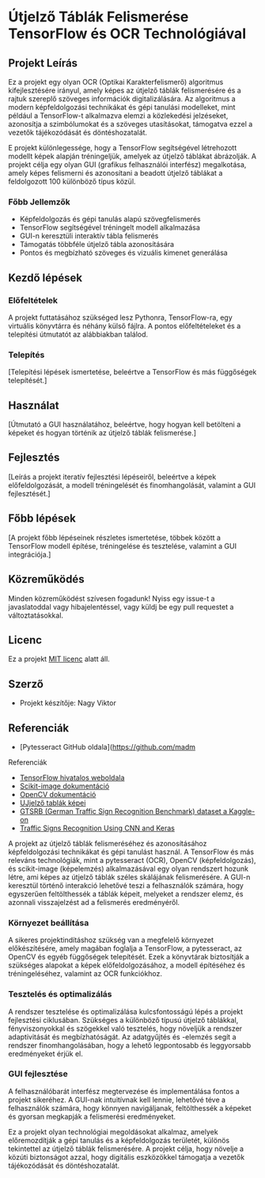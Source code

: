 

# Útjelző Táblák Felismerése TensorFlow és OCR Technológiával

## Projekt Leírás

Ez a projekt egy olyan OCR (Optikai Karakterfelismerő) algoritmus kifejlesztésére irányul, amely képes az útjelző táblák felismerésére és a rajtuk szereplő szöveges információk digitalizálására. Az algoritmus a modern képfeldolgozási technikákat és gépi tanulási modelleket, mint például a TensorFlow-t alkalmazva elemzi a közlekedési jelzéseket, azonosítja a szimbólumokat és a szöveges utasításokat, támogatva ezzel a vezetők tájékozódását és döntéshozatalát.

E projekt különlegessége, hogy a TensorFlow segítségével létrehozott modellt képek alapján tréningeljük, amelyek az útjelző táblákat ábrázolják. A projekt célja egy olyan GUI (grafikus felhasználói interfész) megalkotása, amely képes felismerni és azonosítani a beadott útjelző táblákat a feldolgozott 100 különböző típus közül.

### Főbb Jellemzők

- Képfeldolgozás és gépi tanulás alapú szövegfelismerés
- TensorFlow segítségével tréningelt modell alkalmazása
- GUI-n keresztüli interaktív tábla felismerés
- Támogatás többféle útjelző tábla azonosítására
- Pontos és megbízható szöveges és vizuális kimenet generálása

## Kezdő lépések

### Előfeltételek

A projekt futtatásához szükséged lesz Pythonra, TensorFlow-ra, egy virtuális könyvtárra és néhány külső fájlra. A pontos előfeltételeket és a telepítési útmutatót az alábbiakban találod.

### Telepítés

[Telepítési lépések ismertetése, beleértve a TensorFlow és más függőségek telepítését.]

## Használat

[Útmutató a GUI használatához, beleértve, hogy hogyan kell betölteni a képeket és hogyan történik az útjelző táblák felismerése.]

## Fejlesztés

[Leírás a projekt iteratív fejlesztési lépéseiről, beleértve a képek előfeldolgozását, a modell tréningelését és finomhangolását, valamint a GUI fejlesztését.]

## Főbb lépések

[A projekt főbb lépéseinek részletes ismertetése, többek között a TensorFlow modell építése, tréningelése és tesztelése, valamint a GUI integrációja.]

## Közreműködés

Minden közreműködést szívesen fogadunk! Nyiss egy issue-t a javaslatoddal vagy hibajelentéssel, vagy küldj be egy pull requestet a változtatásokkal.

## Licenc

Ez a projekt [MIT licenc](LICENSE.txt) alatt áll.

## Szerző

- Projekt készítője: Nagy Viktor

## Referenciák

- [Pytesseract GitHub oldala](https://github.com/madm

Referenciák

- [TensorFlow hivatalos weboldala](https://www.tensorflow.org/)
- [Scikit-image dokumentáció](https://scikit-image.org/docs/dev/index.html)
- [OpenCV dokumentáció](https://opencv.org/)
- [UJjelző tablák képei](https://www.szuperjogsi.hu/)
- [GTSRB (German Traffic Sign Recognition Benchmark) dataset a Kaggle-on](https://www.kaggle.com/datasets/meowmeowmeowmeowmeow/gtsrb-german-traffic-sign?resource=download)
- [Traffic Signs Recognition Using CNN and Keras](https://www.analyticsvidhya.com/blog/2021/12/traffic-signs-recognition-using-cnn-and-keras-in-python/)

A projekt az útjelző táblák felismeréséhez és azonosításához képfeldolgozási technikákat és gépi tanulást használ. A TensorFlow és más releváns technológiák, mint a pytesseract (OCR), OpenCV (képfeldolgozás), és scikit-image (képelemzés) alkalmazásával egy olyan rendszert hozunk létre, ami képes az útjelző táblák széles skálájának felismerésére. A GUI-n keresztül történő interakció lehetővé teszi a felhasználók számára, hogy egyszerűen feltölthessék a táblák képeit, melyeket a rendszer elemz, és azonnali visszajelzést ad a felismerés eredményéről.

### Környezet beállítása

A sikeres projektindításhoz szükség van a megfelelő környezet előkészítésére, amely magában foglalja a TensorFlow, a pytesseract, az OpenCV és egyéb függőségek telepítését. Ezek a könyvtárak biztosítják a szükséges alapokat a képek előfeldolgozásához, a modell építéséhez és tréningeléséhez, valamint az OCR funkciókhoz.

### Tesztelés és optimalizálás

A rendszer tesztelése és optimalizálása kulcsfontosságú lépés a projekt fejlesztési ciklusában. Szükséges a különböző típusú útjelző táblákkal, fényviszonyokkal és szögekkel való tesztelés, hogy növeljük a rendszer adaptivitását és megbízhatóságát. Az adatgyűjtés és -elemzés segít a rendszer finomhangolásában, hogy a lehető legpontosabb és leggyorsabb eredményeket érjük el.

### GUI fejlesztése

A felhasználóbarát interfész megtervezése és implementálása fontos a projekt sikeréhez. A GUI-nak intuitívnak kell lennie, lehetővé téve a felhasználók számára, hogy könnyen navigáljanak, feltölthessék a képeket és gyorsan megkapják a felismerési eredményeket.

Ez a projekt olyan technológiai megoldásokat alkalmaz, amelyek előremozdítják a gépi tanulás és a képfeldolgozás területét, különös tekintettel az útjelző táblák felismerésére. A projekt célja, hogy növelje a közúti biztonságot azzal, hogy digitális eszközökkel támogatja a vezetők tájékozódását és döntéshozatalát.